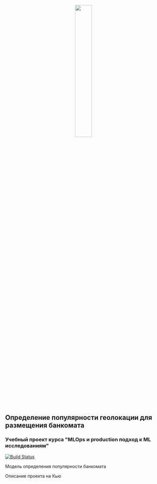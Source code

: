 <p align="center" width="100%">
    <img width="33%" src="https://i.imgur.com/PwMDaLx.png"> 
</p>

## Определение популярности геолокации для размещения банкомата 
### Учебный проект курса "MLOps и production подход к ML исследованиям"



[![Build Status](https://github.com/yugorshkov/atms_popularity/actions/workflows/github_runners_lint_test.yml/badge.svg?branch=main)](https://github.com/yugorshkov/atms_popularity/actions/workflows/github_runners_lint_test.yml)

Модель определения популярности банкомата

Описание проекта на Кью
